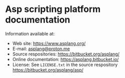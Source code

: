 Asp scripting platform documentation
====================================

Information available at:

- Web site: https://www.asplang.org/
- E-mail: asplang@proton.me
- Source respositories: https://bitbucket.org/asplang/
- Online documentation: https://asplang.bitbucket.io/
- License: See `LICENSE.txt` in the source respository
  https://bitbucket.org/asplang/asp/
